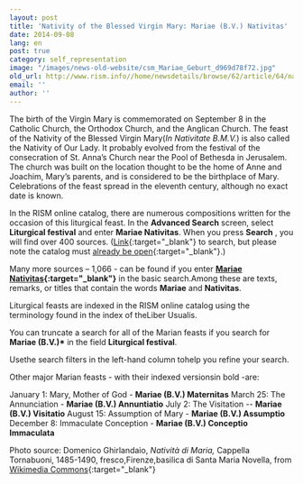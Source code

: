```yaml
---
layout: post
title: 'Nativity of the Blessed Virgin Mary: Mariae (B.V.) Nativitas'
date: 2014-09-08
lang: en
post: true
category: self_representation
image: "/images/news-old-website/csm_Mariae_Geburt_d969d78f72.jpg"
old_url: http://www.rism.info//home/newsdetails/browse/62/article/64/nativity-of-the-blessed-virgin-mary-mariae-bv-nativitas.html
email: ''
author: ''
---
```



The birth of the Virgin Mary is commemorated on September 8 in the Catholic Church, the Orthodox Church, and the Anglican Church. The feast of the Nativity of the Blessed Virgin Mary(_In Nativitate B.M.V._) is also called the Nativity of Our Lady. It probably evolved from the festival of the consecration of St. Anna’s Church near the Pool of Bethesda in Jerusalem. The church was built on the location thought to be the home of Anne and Joachim, Mary’s parents, and is considered to be the birthplace of Mary. Celebrations of the feast spread in the eleventh century, although no exact date is known.

In the RISM online catalog, there are numerous compositions written for the occasion of this liturgical feast. In the **Advanced Search** screen, select **Liturgical festival** and enter **Mariae Nativitas**. When you press **Search** , you will find over 400 sources. ([Link](https://opac.rism.info/metaopac/search.do?methodToCall=submitButtonCall&methodToCallParameter=submitSearch&refine=false&submitButtonCall_submitSearch=Suchen&searchCategories%5B0%5D=6010&searchString%5B0%5D=mariae+nativitas&combinationOperator%5B1%5D=AND&searchCategories%5B1%5D=200&searchString%5B1%5D=&combinationOperator%5B2%5D=AND&searchCategories%5B2%5D=100&searchString%5B2%5D=&combinationOperator%5B3%5D=AND&searchCategories%5B3%5D=6015&searchString%5B3%5D=&searchHistoryCombinationOperator=AND&searchHistory=&searchRestrictionValue1%5B0%5D=&searchRestrictionID%5B0%5D=14&searchRestrictionValue1%5B1%5D=&searchRestrictionID%5B1%5D=13){:target="_blank"} to search, but please note the catalog must [already be open](https://opac.rism.info){:target="_blank"}.)

Many more sources – 1,066 - can be found if you enter **[Mariae Nativitas](https://opac.rism.info/search?View=rism&q=Mariae+Nativitas){:target="_blank"}** in the basic search.Among these are texts, remarks, or titles that contain the words **Mariae** and **Nativitas**.

Liturgical feasts are indexed in the RISM online catalog using the terminology found in the index of theLiber Usualis.

You can truncate a search for all of the Marian feasts if you search for **Mariae (B.V.)\*** in the field **Liturgical festival**.

Usethe search filters in the left-hand column tohelp you refine your search.

Other major Marian feasts - with their indexed versionsin bold -are:

January 1:  Mary, Mother of God - **Mariae (B.V.) Maternitas**
March 25: The Annunciation - **Mariae (B.V.) Annuntiatio**
July 2: The Visitation -- **Mariae (B.V.) Visitatio**
August 15: Assumption of Mary - **Mariae (B.V.) Assumptio**
December 8:  Immaculate Conception - **Mariae (B.V.) Conceptio Immaculata**



Photo source: Domenico Ghirlandaio, _Natività di Maria,_ Cappella Tornabuoni, 1485-1490, fresco,Firenze,basilica di Santa Maria Novella, from [Wikimedia Commons](http://commons.wikimedia.org/wiki/File:Birth_of_St_Mary_in_Santa_Maria_Novella_in_Firenze_by_Domenico_Ghirlandaio.jpg){:target="_blank"}


